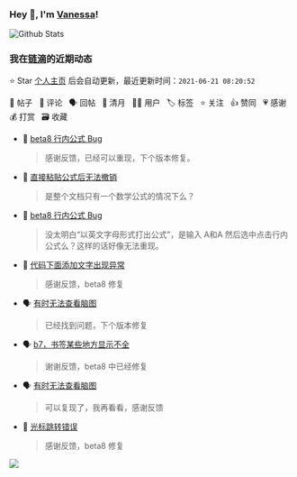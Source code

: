 ### Hey 👋, I'm [Vanessa](http://vanessa.b3log.org/)!

![Github Stats](https://github-readme-stats.vercel.app/api?username=Vanessa219&show_icons=true)

<!--events start -->

### 我在[链滴](https://ld246.com)的近期动态

⭐️ Star [个人主页](https://github.com/Vanessa219/Vanessa219) 后会自动更新，最近更新时间：`2021-06-21 08:20:52`

📝 帖子 &nbsp; 💬 评论 &nbsp; 🗣 回帖 &nbsp; 🌙 清月 &nbsp; 👨‍💻 用户 &nbsp; 🏷️ 标签 &nbsp; ⭐️ 关注 &nbsp; 👍 赞同 &nbsp; 💗 感谢 &nbsp; 💰 打赏 &nbsp; 🗃 收藏

* 💬 [beta8 行内公式 Bug](https://ld246.com/article/1624020878128/comment/1624181839403#comments)

  > 感谢反馈，已经可以重现，下个版本修复。
* 💬 [直接粘贴公式后无法撤销](https://ld246.com/article/1624021111567/comment/1624180195668#comments)

  > 是整个文档只有一个数学公式的情况下么？
* 💬 [beta8 行内公式 Bug](https://ld246.com/article/1624020878128/comment/1624178008789#comments)

  > 没太明白“以英文字母形式打出公式”，是输入 A和A 然后选中点击行内公式么？这样的话好像无法重现。
* 💬 [代码下面添加文字出现异常](https://ld246.com/article/1623984945222/comment/1624008179806#comments)

  > 感谢反馈，beta8 修复
* 🗣 [有时无法查看脑图](https://ld246.com/article/1623667799536/comment/1623914808487#comments)

  > 已经找到问题，下个版本修复
* 🗣 [b7，书签某些地方显示不全](https://ld246.com/article/1623849564727/comment/1623900729450#comments)

  > 谢谢反馈，beta8 中已经修复
* 🗣 [有时无法查看脑图](https://ld246.com/article/1623667799536/comment/1623914808487#comments)

  > 可以复现了，我再看看，感谢反馈
* 💬 [光标跳转错误](https://ld246.com/article/1623919354587/comment/1623937317003#comments)

  > 感谢反馈，beta8 修复


<!--events end -->

<a title="Hits" target="_blank" href="https://github.com/Vanessa219/Vanessa219"><img src="https://hits.b3log.org/Vanessa219/Vanessa219.svg"></a>

